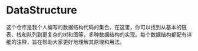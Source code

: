 # DataStructure
这个仓库是我个人编写的数据结构代码的集合。在这里，你可以找到从基本的链表、栈和队列到更复杂的树和图等，多种数据结构的实现。每个数据结构都配有详细的注释，旨在帮助大家更好地理解其原理和用法。
